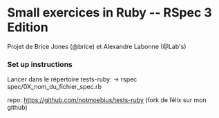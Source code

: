 Small exercices in Ruby -- RSpec 3 Edition
==========

Projet de Brice Jones (@brice) et Alexandre Labonne (@Lab's)

### Set up instructions

Lancer dans le répertoire tests-ruby:
-> rspec spec/0X_nom_du_fichier_spec.rb



repo: https://github.com/notmoebius/tests-ruby (fork de félix sur mon github)
